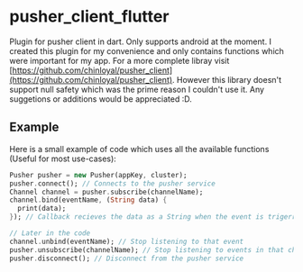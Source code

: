 # pusher_client_flutter

Plugin for pusher client in dart. Only supports android at the moment. I created this plugin for my convenience and only contains functions which were important for my app. For a more complete libray visit [https://github.com/chinloyal/pusher_client](https://github.com/chinloyal/pusher_client). However this library doesn't support null safety which was the prime reason I couldn't use it. Any suggetions or additions would be appreciated :D.

## Example

Here is a small example of code which uses all the available functions (Useful for most use-cases):

```dart
Pusher pusher = new Pusher(appKey, cluster);
pusher.connect(); // Connects to the pusher service
Channel channel = pusher.subscribe(channelName);
channel.bind(eventName, (String data) {
  print(data);
}); // Callback recieves the data as a String when the event is trigerred

// Later in the code
channel.unbind(eventName); // Stop listening to that event
pusher.unsubscribe(channelName); // Stop listening to events in that channel
pusher.disconnect(); // Disconnect from the pusher service
```
